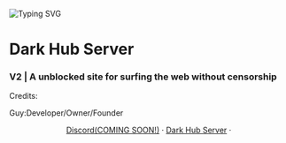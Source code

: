 ![Typing SVG](https://readme-typing-svg.herokuapp.com?font=Fira+Code&pause=1000&width=1000&lines=Hello+I'm+Guy;I+am+a+CSS+and+HTML+coder;I+create+many+websites+that+contain+unblockers+or+exploits)

<h1>Dark Hub Server</h1>
<h3>V2 | A unblocked site for surfing the web without censorship</h3>
<p>
Credits:

Guy:Developer/Owner/Founder
 </p>


<p align="center">
<a target="_blank" href="https://discord.gg/">Discord(COMING SOON!)</a> · 
<a target="_blank" href="https://dark-hub-server.netlify.app">Dark Hub Server</a> · 

</p>

<div align='center'>
